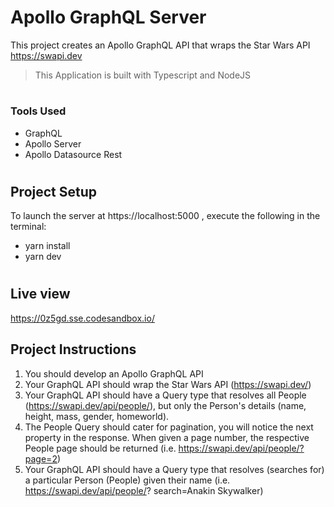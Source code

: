 # Apollo GraphQL Server 

This project creates an Apollo GraphQL API that wraps the Star Wars API https://swapi.dev

> This Application is built with Typescript and NodeJS

#
### Tools Used
- GraphQL
- Apollo Server
- Apollo Datasource Rest
#
## Project Setup

To launch the server at https://localhost:5000 , execute the following in the terminal:

- yarn install
- yarn dev
#

## Live view

https://0z5gd.sse.codesandbox.io/

## Project Instructions

1. You should develop an Apollo GraphQL API
2. Your GraphQL API should wrap the Star Wars API (https://swapi.dev/)
3. Your GraphQL API should have a Query type that resolves all People
(https://swapi.dev/api/people/), but only the Person's details (name, height,
mass, gender, homeworld).
4. The People Query should cater for pagination, you will notice the next
property in the response. When given a page number, the respective People
page should be returned (i.e. https://swapi.dev/api/people/?page=2)
5. Your GraphQL API should have a Query type that resolves (searches for) a
particular Person (People) given their name (i.e. https://swapi.dev/api/people/?
search=Anakin Skywalker)
